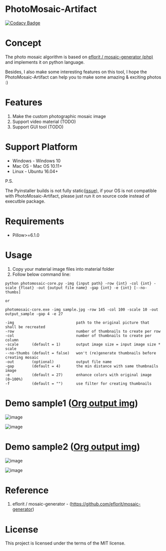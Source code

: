# PhotoMosaic-Artifact
[![Codacy Badge](https://api.codacy.com/project/badge/Grade/36e620704dc7489c84be7dfe0b8b1f10)](https://www.codacy.com/app/zmcx16/PhotoMosaic-Artifact?utm_source=github.com&amp;utm_medium=referral&amp;utm_content=zmcx16/PhotoMosaic-Artifact&amp;utm_campaign=Badge_Grade)

# Concept
The photo mosaic algorithm is based on [eflorit / mosaic-generator (php)](https://https://github.com/eflorit/mosaic-generator) and implements it on python language. 

Besides, I also make some interesting features on this tool, I hope the PhotoMosaic-Artifact can help you to make some amazing & exciting photos :) 

# Features
1. Make the custom photographic mosaic image
2. Support video material (TODO)
3. Support GUI tool (TODO)


# Support Platform 
  * Windows - Windows 10
  * Mac OS  - Mac OS 10.11+
  * Linux   - Ubuntu 16.04+
  
  P.S. 
  
  The Pyinstaller builds is not fully static([issue](https://stackoverflow.com/questions/17654363/pyinstaller-glibc-2-15-not-found)), if your OS is not compatible with PhotoMosaic-Artifact, please just run it on source code instead of executble package.

  
# Requirements
  *  Pillow>=6.1.0


# Usage
1. Copy your material image files into material folder
2. Follow below command line:
```
python photomosaic-core.py -img {input path} -row {int} -col {int} -scale {float} -out {output file name} -gap {int} -e {int} [--no-thumbs]

or

photomosaic-core.exe -img sample.jpg -row 145 -col 100 -scale 10 -out output_sample -gap 4 -e 27

-img                            path to the original picture that shall be recreated
-row                            number of thumbnails to create per row
-col               				number of thumbnails to create per column
-scale      (default = 1)       output image size = input image size * scale
--no-thumbs (default = false)   won't (re)generate thumbnails before creating mosaic
-out        (optional)          output file name
-gap        (default = 4)       the min distance with same thumbnails image
-e          (default = 27)      enhance colors with original image (0~100%)
-f          (default = "")      use filter for creating thumbnails
```

  
# Demo sample1 ([Org output img](https://github.com/zmcx16/PhotoMosaic-Artifact/blob/master/examples/output1.jpg))


![image](https://github.com/zmcx16/PhotoMosaic-Artifact/blob/master/examples/sample1.jpg)

![image](https://github.com/zmcx16/PhotoMosaic-Artifact/blob/master/examples/output1-demo.jpg)



# Demo sample2 ([Org output img](https://github.com/zmcx16/PhotoMosaic-Artifact/blob/master/examples/output2.jpg))


![image](https://github.com/zmcx16/PhotoMosaic-Artifact/blob/master/examples/sample2.jpg)

![image](https://github.com/zmcx16/PhotoMosaic-Artifact/blob/master/examples/output2-demo.jpg)


# Reference
1. eflorit / mosaic-generator - (https://github.com/eflorit/mosaic-generator)

# License
This project is licensed under the terms of the MIT license.

